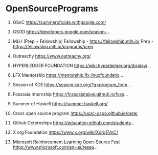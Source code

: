 # OpenSourcePrograms

1. GSoC
https://summerofcode.withgoogle.com/ 

2. GSOD
https://developers.google.com/season-... 

3. MLH (Prep + Fellowship)
Fellowship - https://fellowship.mlh.io/
Prep - https://fellowship.mlh.io/programs/prep

4. Outreachy
https://www.outreachy.org/ 

5. HYPERLEDGER FOUNDATION
https://wiki.hyperledger.org/display/... 

6. LFX Mentorship
https://mentorship.lfx.linuxfoundatio...

7. Season of KDE
https://season.kde.org/?q=program_hom... 

8. Fossasia Internship
https://fossasiataipei.github.io/foss...

9. Summer of Haskell
https://summer.haskell.org/ 

10. Cross open source program
https://ucsc-ospo.github.io/osre/ 

11. Github Octernships
https://education.github.com/students... 

12. X org Foundation
https://www.x.org/wiki/XorgEVoC/ 

13. Microsoft Reinforcement Learning Open-Source Fest
https://www.microsoft.com/en-us/resea... 
